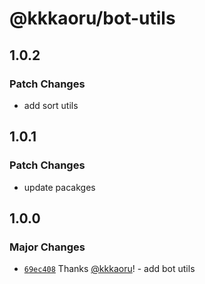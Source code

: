 # @kkkaoru/bot-utils

## 1.0.2

### Patch Changes

- add sort utils

## 1.0.1

### Patch Changes

- update pacakges

## 1.0.0

### Major Changes

- [`69ec408`](https://github.com/kkkaoru/openai-typescript-bot/commit/69ec408aca22bae1f69e05317733aac8a1f26d91) Thanks [@kkkaoru](https://github.com/kkkaoru)! - add bot utils
